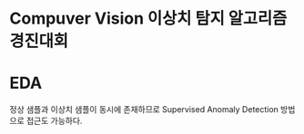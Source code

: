 # Compuver Vision 이상치 탐지 알고리즘 경진대회

# EDA
정상 샘플과 이상치 샘플이 동시에 존재하므로 Supervised Anomaly Detection 방법으로 접근도 가능하다.  
